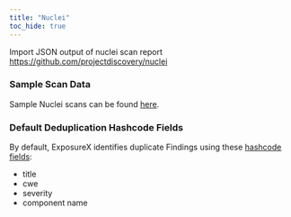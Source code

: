 ```yaml
---
title: "Nuclei"
toc_hide: true
---
```

Import JSON output of nuclei scan report <https://github.com/projectdiscovery/nuclei>

### Sample Scan Data
Sample Nuclei scans can be found [here](https://github.com/ExposureX/django-ExposureX/tree/master/unittests/scans/nuclei).

### Default Deduplication Hashcode Fields
By default, ExposureX identifies duplicate Findings using these [hashcode fields](https://docs.exposurex.com/en/working_with_findings/finding_deduplication/about_deduplication/):

- title
- cwe
- severity
- component name
